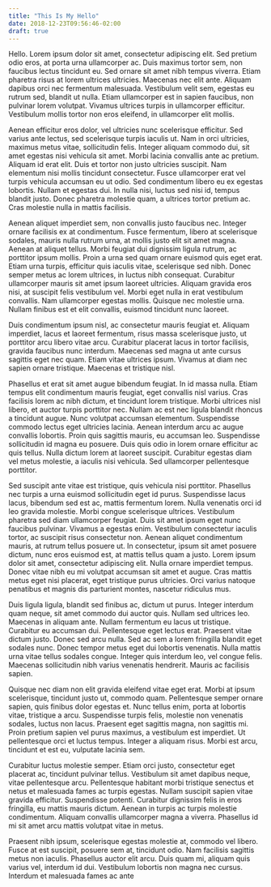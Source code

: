 ```yaml
---
title: "This Is My Hello"
date: 2018-12-23T09:56:46-02:00
draft: true
---
```


Hello.
 Lorem ipsum dolor sit amet, consectetur adipiscing elit. Sed pretium odio eros, at porta urna ullamcorper ac. Duis maximus tortor sem, non faucibus lectus tincidunt eu. Sed ornare sit amet nibh tempus viverra. Etiam pharetra risus at lorem ultrices ultricies. Maecenas nec elit ante. Aliquam dapibus orci nec fermentum malesuada. Vestibulum velit sem, egestas eu rutrum sed, blandit ut nulla. Etiam ullamcorper est in sapien faucibus, non pulvinar lorem volutpat. Vivamus ultrices turpis in ullamcorper efficitur. Vestibulum mollis tortor non eros eleifend, in ullamcorper elit mollis.

Aenean efficitur eros dolor, vel ultricies nunc scelerisque efficitur. Sed varius ante lectus, sed scelerisque turpis iaculis ut. Nam in orci ultricies, maximus metus vitae, sollicitudin felis. Integer aliquam commodo dui, sit amet egestas nisi vehicula sit amet. Morbi lacinia convallis ante ac pretium. Aliquam id erat elit. Duis et tortor non justo ultricies suscipit. Nam elementum nisi mollis tincidunt consectetur. Fusce ullamcorper erat vel turpis vehicula accumsan eu ut odio. Sed condimentum libero eu ex egestas lobortis. Nullam et egestas dui. In nulla nisi, luctus sed nisi id, tempus blandit justo. Donec pharetra molestie quam, a ultrices tortor pretium ac. Cras molestie nulla in mattis facilisis.

Aenean aliquet imperdiet sem, non convallis justo faucibus nec. Integer ornare facilisis ex at condimentum. Fusce fermentum, libero at scelerisque sodales, mauris nulla rutrum urna, at mollis justo elit sit amet magna. Aenean at aliquet tellus. Morbi feugiat dui dignissim ligula rutrum, ac porttitor ipsum mollis. Proin a urna sed quam ornare euismod quis eget erat. Etiam urna turpis, efficitur quis iaculis vitae, scelerisque sed nibh. Donec semper metus ac lorem ultrices, in luctus nibh consequat. Curabitur ullamcorper mauris sit amet ipsum laoreet ultricies. Aliquam gravida eros nisi, at suscipit felis vestibulum vel. Morbi eget nulla in erat vestibulum convallis. Nam ullamcorper egestas mollis. Quisque nec molestie urna. Nullam finibus est et elit convallis, euismod tincidunt nunc laoreet.

Duis condimentum ipsum nisl, ac consectetur mauris feugiat et. Aliquam imperdiet, lacus et laoreet fermentum, risus massa scelerisque justo, ut porttitor arcu libero vitae arcu. Curabitur placerat lacus in tortor facilisis, gravida faucibus nunc interdum. Maecenas sed magna ut ante cursus sagittis eget nec quam. Etiam vitae ultrices ipsum. Vivamus at diam nec sapien ornare tristique. Maecenas et tristique nisl.

Phasellus et erat sit amet augue bibendum feugiat. In id massa nulla. Etiam tempus elit condimentum mauris feugiat, eget convallis nisl varius. Cras facilisis lorem ac nibh dictum, et tincidunt lorem tristique. Morbi ultrices nisl libero, et auctor turpis porttitor nec. Nullam ac est nec ligula blandit rhoncus a tincidunt augue. Nunc volutpat accumsan elementum. Suspendisse commodo lectus eget ultricies lacinia. Aenean interdum arcu ac augue convallis lobortis. Proin quis sagittis mauris, eu accumsan leo. Suspendisse sollicitudin id magna eu posuere. Duis quis odio in lorem ornare efficitur ac quis tellus. Nulla dictum lorem at laoreet suscipit. Curabitur egestas diam vel metus molestie, a iaculis nisi vehicula. Sed ullamcorper pellentesque porttitor.

Sed suscipit ante vitae est tristique, quis vehicula nisi porttitor. Phasellus nec turpis a urna euismod sollicitudin eget id purus. Suspendisse lacus lacus, bibendum sed est ac, mattis fermentum lorem. Nulla venenatis orci id leo gravida molestie. Morbi congue scelerisque ultrices. Vestibulum pharetra sed diam ullamcorper feugiat. Duis sit amet ipsum eget nunc faucibus pulvinar. Vivamus a egestas enim. Vestibulum consectetur iaculis tortor, ac suscipit risus consectetur non. Aenean aliquet condimentum mauris, at rutrum tellus posuere ut. In consectetur, ipsum sit amet posuere dictum, nunc eros euismod est, at mattis tellus quam a justo. Lorem ipsum dolor sit amet, consectetur adipiscing elit. Nulla ornare imperdiet tempus. Donec vitae nibh eu mi volutpat accumsan sit amet et augue. Cras mattis metus eget nisi placerat, eget tristique purus ultricies. Orci varius natoque penatibus et magnis dis parturient montes, nascetur ridiculus mus.

Duis ligula ligula, blandit sed finibus ac, dictum ut purus. Integer interdum quam neque, sit amet commodo dui auctor quis. Nullam sed ultrices leo. Maecenas in aliquam ante. Nullam fermentum eu lacus ut tristique. Curabitur eu accumsan dui. Pellentesque eget lectus erat. Praesent vitae dictum justo. Donec sed arcu nulla. Sed ac sem a lorem fringilla blandit eget sodales nunc. Donec tempor metus eget dui lobortis venenatis. Nulla mattis urna vitae tellus sodales congue. Integer quis interdum leo, vel congue felis. Maecenas sollicitudin nibh varius venenatis hendrerit. Mauris ac facilisis sapien.

Quisque nec diam non elit gravida eleifend vitae eget erat. Morbi at ipsum scelerisque, tincidunt justo ut, commodo quam. Pellentesque semper ornare sapien, quis finibus dolor egestas et. Nunc tellus enim, porta at lobortis vitae, tristique a arcu. Suspendisse turpis felis, molestie non venenatis sodales, luctus non lacus. Praesent eget sagittis magna, non sagittis mi. Proin pretium sapien vel purus maximus, a vestibulum est imperdiet. Ut pellentesque orci et luctus tempus. Integer a aliquam risus. Morbi est arcu, tincidunt et est eu, vulputate lacinia sem.

Curabitur luctus molestie semper. Etiam orci justo, consectetur eget placerat ac, tincidunt pulvinar tellus. Vestibulum sit amet dapibus neque, vitae pellentesque arcu. Pellentesque habitant morbi tristique senectus et netus et malesuada fames ac turpis egestas. Nullam suscipit sapien vitae gravida efficitur. Suspendisse potenti. Curabitur dignissim felis in eros fringilla, eu mattis mauris dictum. Aenean in turpis ac turpis molestie condimentum. Aliquam convallis ullamcorper magna a viverra. Phasellus id mi sit amet arcu mattis volutpat vitae in metus.

Praesent nibh ipsum, scelerisque egestas molestie at, commodo vel libero. Fusce at est suscipit, posuere sem at, tincidunt odio. Nam facilisis sagittis metus non iaculis. Phasellus auctor elit arcu. Duis quam mi, aliquam quis varius vel, interdum id dui. Vestibulum lobortis non magna nec cursus. Interdum et malesuada fames ac ante 
